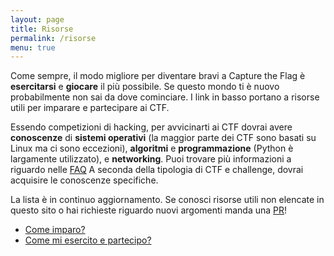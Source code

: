 ```yaml
---
layout: page
title: Risorse
permalink: /risorse
menu: true
---
```

Come sempre, il modo migliore per diventare bravi a Capture the Flag è **esercitarsi** e **giocare** il più possibile. Se questo mondo ti è nuovo probabilmente non sai da dove cominciare. I link in basso portano a risorse utili per imparare e partecipare ai CTF.

Essendo competizioni di hacking, per avvicinarti ai CTF dovrai avere **conoscenze** di **sistemi operativi** (la maggior parte dei CTF sono basati su Linux ma ci sono eccezioni), **algoritmi** e **programmazione** (Python è largamente utilizzato), e **networking**. Puoi trovare più informazioni a riguardo nelle [FAQ](/faq/) A seconda della tipologia di CTF e challenge, dovrai acquisire le conoscenze specifiche.

La lista è in continuo aggiornamento. Se conosci risorse utili non elencate in questo sito o hai richieste riguardo nuovi argomenti manda una [PR](https://github.com/ctf-it/website)!

- [Come imparo?](/risorse/come-imparo)
- [Come mi esercito e partecipo?](/risorse/come-mi-esercito-e-partecipo)